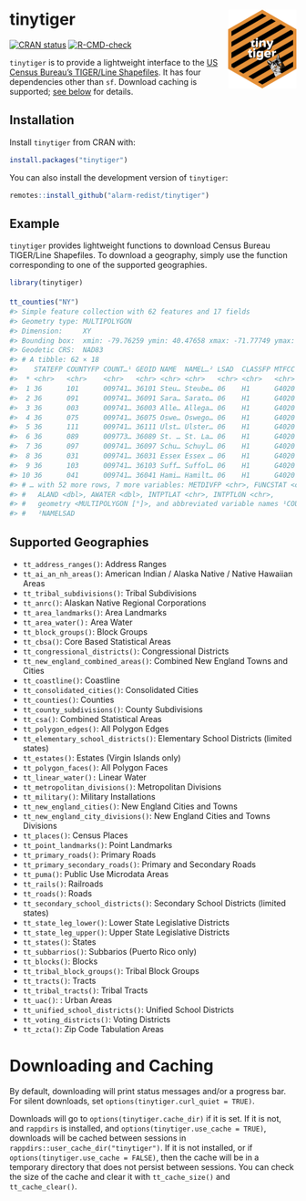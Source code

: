 
<!-- README.md is generated from README.Rmd. Please edit that file -->

# tinytiger <a href="https://alarm-redist.github.io/tinytiger/"><img src="man/figures/logo.png" align="right" height="138" /></a>

<!-- badges: start -->

[![CRAN
status](https://www.r-pkg.org/badges/version/tinytiger)](https://CRAN.R-project.org/package=tinytiger)
[![R-CMD-check](https://github.com/alarm-redist/tinytiger/actions/workflows/R-CMD-check.yaml/badge.svg)](https://github.com/alarm-redist/tinytiger/actions/workflows/R-CMD-check.yaml)
<!-- badges: end -->

`tinytiger` is to provide a lightweight interface to the [US Census
Bureau’s TIGER/Line
Shapefiles](https://www.census.gov/geographies/mapping-files/time-series/geo/tiger-line-file.html).
It has four dependencies other than `sf`. Download caching is supported;
[see below](#downloading-and-caching) for details.

## Installation

Install `tinytiger` from CRAN with:

``` r
install.packages("tinytiger")
```

You can also install the development version of `tinytiger`:

``` r
remotes::install_github("alarm-redist/tinytiger")
```

## Example

`tinytiger` provides lightweight functions to download Census Bureau
TIGER/Line Shapefiles. To download a geography, simply use the function
corresponding to one of the supported geographies.

``` r
library(tinytiger)

tt_counties("NY")
#> Simple feature collection with 62 features and 17 fields
#> Geometry type: MULTIPOLYGON
#> Dimension:     XY
#> Bounding box:  xmin: -79.76259 ymin: 40.47658 xmax: -71.77749 ymax: 45.01586
#> Geodetic CRS:  NAD83
#> # A tibble: 62 × 18
#>    STATEFP COUNTYFP COUNT…¹ GEOID NAME  NAMEL…² LSAD  CLASSFP MTFCC CSAFP CBSAFP
#>  * <chr>   <chr>    <chr>   <chr> <chr> <chr>   <chr> <chr>   <chr> <chr> <chr> 
#>  1 36      101      009741… 36101 Steu… Steube… 06    H1      G4020 236   18500 
#>  2 36      091      009741… 36091 Sara… Sarato… 06    H1      G4020 104   10580 
#>  3 36      003      009741… 36003 Alle… Allega… 06    H1      G4020 <NA>  <NA>  
#>  4 36      075      009741… 36075 Oswe… Oswego… 06    H1      G4020 532   45060 
#>  5 36      111      009741… 36111 Ulst… Ulster… 06    H1      G4020 408   28740 
#>  6 36      089      009773… 36089 St. … St. La… 06    H1      G4020 <NA>  36300 
#>  7 36      097      009741… 36097 Schu… Schuyl… 06    H1      G4020 <NA>  <NA>  
#>  8 36      031      009741… 36031 Essex Essex … 06    H1      G4020 <NA>  <NA>  
#>  9 36      103      009741… 36103 Suff… Suffol… 06    H1      G4020 408   35620 
#> 10 36      041      009741… 36041 Hami… Hamilt… 06    H1      G4020 <NA>  <NA>  
#> # … with 52 more rows, 7 more variables: METDIVFP <chr>, FUNCSTAT <chr>,
#> #   ALAND <dbl>, AWATER <dbl>, INTPTLAT <chr>, INTPTLON <chr>,
#> #   geometry <MULTIPOLYGON [°]>, and abbreviated variable names ¹​COUNTYNS,
#> #   ²​NAMELSAD
```

## Supported Geographies

- `tt_address_ranges()`: Address Ranges
- `tt_ai_an_nh_areas()`: American Indian / Alaska Native / Native
  Hawaiian Areas
- `tt_tribal_subdivisions()`: Tribal Subdivisions
- `tt_anrc()`: Alaskan Native Regional Corporations
- `tt_area_landmarks()`: Area Landmarks
- `tt_area_water():` Area Water
- `tt_block_groups()`: Block Groups
- `tt_cbsa()`: Core Based Statistical Areas
- `tt_congressional_districts()`: Congressional Districts
- `tt_new_england_combined_areas()`: Combined New England Towns and
  Cities
- `tt_coastline()`: Coastline
- `tt_consolidated_cities()`: Consolidated Cities
- `tt_counties()`: Counties
- `tt_county_subdivisions()`: County Subdivisions
- `tt_csa()`: Combined Statistical Areas
- `tt_polygon_edges()`: All Polygon Edges
- `tt_elementary_school_districts()`: Elementary School Districts
  (limited states)
- `tt_estates()`: Estates (Virgin Islands only)
- `tt_polygon_faces()`: All Polygon Faces
- `tt_linear_water():` Linear Water
- `tt_metropolitan_divisions()`: Metropolitan Divisions
- `tt_military()`: Military Installations
- `tt_new_england_cities()`: New England Cities and Towns
- `tt_new_england_city_divisions()`: New England Cities and Towns
  Divisions
- `tt_places()`: Census Places
- `tt_point_landmarks()`: Point Landmarks
- `tt_primary_roads()`: Primary Roads
- `tt_primary_secondary_roads()`: Primary and Secondary Roads
- `tt_puma()`: Public Use Microdata Areas
- `tt_rails()`: Railroads
- `tt_roads()`: Roads
- `tt_secondary_school_districts()`: Secondary School Districts (limited
  states)
- `tt_state_leg_lower()`: Lower State Legislative Districts
- `tt_state_leg_upper()`: Upper State Legislative Districts
- `tt_states()`: States
- `tt_subbarrios()`: Subbarios (Puerto Rico only)
- `tt_blocks()`: Blocks
- `tt_tribal_block_groups()`: Tribal Block Groups
- `tt_tracts()`: Tracts
- `tt_tribal_tracts()`: Tribal Tracts
- `tt_uac()`: : Urban Areas
- `tt_unified_school_districts()`: Unified School Districts
- `tt_voting_districts()`: Voting Districts
- `tt_zcta()`: Zip Code Tabulation Areas

# Downloading and Caching

By default, downloading will print status messages and/or a progress
bar. For silent downloads, set `options(tinytiger.curl_quiet = TRUE)`.

Downloads will go to `options(tinytiger.cache_dir)` if it is set. If it
is not, and `rappdirs` is installed, and
`options(tinytiger.use_cache = TRUE)`, downloads will be cached between
sessions in `rappdirs::user_cache_dir("tinytiger")`. If it is not
installed, or if `options(tinytiger.use_cache = FALSE)`, then the cache
will be in a temporary directory that does not persist between sessions.
You can check the size of the cache and clear it with `tt_cache_size()`
and `tt_cache_clear()`.
